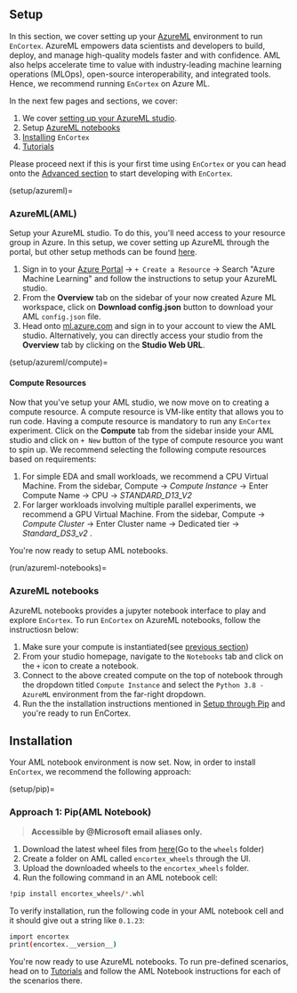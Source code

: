 ## Setup
<!-- In this section, we first cover setting up your [Azure Synapse workspace](https://azure.microsoft.com/en-in/products/synapse-analytics/) (see [below](setup/azure-synapse)). -->
<!--[Azure ML workspace](setup/azureml). Then, we show two([Docker](setup/docker),[Pip](setup/pip)) approaches to install `EnCortex` in your workspace. -->
In this section, we cover setting up your [AzureML](https://azure.microsoft.com/en-us/products/machine-learning/#product-overview) environment to run `EnCortex`. AzureML empowers data scientists and developers to build, deploy, and manage high-quality models faster and with confidence. AML also helps accelerate time to value with industry-leading machine learning operations (MLOps), open-source interoperability, and integrated tools. Hence, we recommend running `EnCortex` on Azure ML.

In the next few pages and sections, we cover:
1. We cover [setting up your AzureML studio](setup/azureml).
2. Setup [AzureML notebooks](run/azureml-notebooks)
3. [Installing](setup/pip) `EnCortex`
4. [Tutorials](../tutorials/index)


Please proceed next if this is your first time using `EnCortex` or you can head onto the [Advanced section](../advanced/index) to start developing with `EnCortex`.


(setup/azureml)=
### AzureML(AML)

Setup your AzureML studio. To do this, you'll need access to your resource group in Azure. In this setup, we cover setting up AzureML through the portal, but other setup methods can be found [here](https://learn.microsoft.com/en-us/azure/machine-learning/how-to-configure-environment).

1. Sign in to your [Azure Portal](https://ms.portal.azure.com) -> `+ Create a Resource` -> Search "Azure Machine Learning" and follow the instructions to setup your AzureML studio.
2. From the **Overview** tab on the sidebar of your now created Azure ML workspace, click on **Download config.json** button to download your AML `config.json` file.
3. Head onto [ml.azure.com](https://ml.azure.com) and sign in to your account to view the AML studio. Alternatively, you can directly access your studio from the **Overview** tab by clicking on the **Studio Web URL**.


(setup/azureml/compute)=
#### Compute Resources

Now that you've setup your AML studio, we now move on to creating a compute resource. A compute resource is VM-like entity that allows you to run code. Having a compute resource is mandatory to run any `EnCortex` experiment. Click on the **Compute** tab from the sidebar inside your AML studio and click on `+ New` button of the type of compute resource you want to spin up. We recommend selecting the following compute resources based on requirements:

1. For simple EDA and small workloads, we recommend a CPU Virtual Machine. From the sidebar, Compute -> *Compute Instance* -> Enter Compute Name -> CPU -> *STANDARD_D13_V2*
2. For larger workloads involving multiple parallel experiments, we recommend a GPU Virtual Machine.  From the sidebar, Compute -> *Compute Cluster* -> Enter Cluster name -> Dedicated tier -> *Standard_DS3_v2* .


You're now ready to setup AML notebooks.

(run/azureml-notebooks)=
### AzureML notebooks

AzureML notebooks provides a jupyter notebook interface to play and explore `EnCortex`. To run `EnCortex` on AzureML notebooks, follow the instructiosn below:

1. Make sure your compute is instantiated(see [previous section](setup/azureml/compute))
2. From your studio homepage, navigate to the `Notebooks` tab and click on the `+` icon to create a notebook.
3. Connect to the above created compute on the top of notebook through the dropdown titled `Compute Instance` and select the `Python 3.8 - AzureML` environment from the far-right dropdown.
4. Run the the installation instructions mentioned in [Setup through Pip](setup/pip) and you're ready to run EnCortex.


## Installation
Your AML notebook environment is now set. Now, in order to install `EnCortex`, we recommend the following approach:

(setup/pip)=
### Approach 1: Pip(AML Notebook)

>**Accessible by @Microsoft email aliases only.**

1. Download the latest wheel files from [here](https://microsoftapc-my.sharepoint.com/:f:/g/personal/t-vballoli_microsoft_com/Em4E46gRGyhCuORVvEzGf5MBESMfXKmbiGzCtXlf-nVCyQ?e=lDW1Bj)(Go to the `wheels` folder)
2. Create a folder on AML called `encortex_wheels` through the UI.
3. Upload the downloaded wheels to the `encortex_wheels` folder.
4. Run the following command in an AML notebook cell:

```bash
!pip install encortex_wheels/*.whl
```

To verify installation, run the following code in your AML notebook cell and it should give out a string like `0.1.23`:

```bash
import encortex
print(encortex.__version__)
```

You're now ready to use AzureML notebooks. To run pre-defined scenarios, head on to [Tutorials](../tutorials/index.md) and follow the AML Notebook instructions for each of the scenarios there.

<!-- (setup/azure-synapse)=
### Azure Synapse

Azure Synapse Analytics is a limitless analytics service that brings together data integration, enterprise data warehousing and big data analytics. It gives you the freedom to query data on your terms, using either serverless or dedicated options—at scale. Azure Synapse brings these worlds together with a unified experience to ingest, explore, prepare, transform, manage and serve data for immediate BI and machine learning needs.

Through Synapse, you can integrate any data from all your databases and use them directly within `EnCortex`.


#### Create Azure Synapse Worksace
1. Connect to your [Azure Portal](
    https://ms.portal.azure.com) -> Create a Resource -> Search for Synapse(Click on Azure Synapes Analytics) -> Fill the details -> Click on Create.
2. Head on to your newly created resource. In the overview tab on the sidebar, click on the `Workspace web URL` to access your Synapse Workspace Studio.

#### Create Apache Spark Pool

Now, let's create an Apache Spark Pool that acts as a compute to run `EnCortex` code.
1. From the sidebar, click on Manage -> Apache Spark Pools -> Click on `+New` to create.
2. For small scale experiments, we recommend `Memory Optimized` node family, `Medium` size node. After entering the Apache Spark Pool name, head onto `Additional Settings` on the next tab and enable `Session Level Packages`.
3. Click `Review + Create` and wait for a few minutes while the Spark Pool is created.

#### Install EnCortex

To install `EnCortex`, we recommend installing through Synapse's Workspace packages.
1. Head on to `Manage`->`Workspace Package`->`Upload .whl` file. Download the `encortex` and `dfdb` file from here and upload them.
2. Now, click on `Apache Spark pools` within the `Manage` tab from the sidebar and click on the `...` button when you hover over the Spark pool you created in the previous step.
3. Now, create your first notebook by heading onto `Develop` tab from the sidebar and click on the `+` -> `Notebook` on top to create a notebook or upload one from the [tutorials](../tutorials/index.md).

You can now head onto [tutorials](../tutorials/index.md) run any of the pre-defined scenarios. -->
